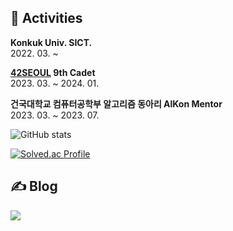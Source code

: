## 🌌 Activities

**Konkuk Univ. SICT.**  
2022\. 03\. ~  

**[42SEOUL](https://42seoul.kr/seoul42/main/view) 9th Cadet**  
2023\. 03\. ~  2024\. 01\.

**건국대학교 컴퓨터공학부 알고리즘 동아리 AlKon Mentor**  
2023\. 03\. ~ 2023\. 07\.

![GitHub stats](https://github-readme-stats.vercel.app/api?username=j30ngwoo&show_icons=true&theme=tokyonight&count_private=true)

[![Solved.ac Profile](http://mazassumnida.wtf/api/v2/generate_badge?boj=ttangle1234)](https://solved.ac/ttangle1234/)

## ✍ Blog
<a href="https://j30ngwoo.tistory.com">
<img src="https://img.shields.io/badge/Tistory-eb531f?style=flat-square&logo=Tistory&logoColor=white" />

<!--
**j30ngwoo/j30ngwoo** is a ✨ _special_ ✨ repository because its `README.md` (this file) appears on your GitHub profile.

Here are some ideas to get you started:

- 🔭 I’m currently working on ...
- 🌱 I’m currently learning ...
- 👯 I’m looking to collaborate on ...
- 🤔 I’m looking for help with ...
- 💬 Ask me about ...
- 📫 How to reach me: ...
- 😄 Pronouns: ...
- ⚡ Fun fact: ...
-->
